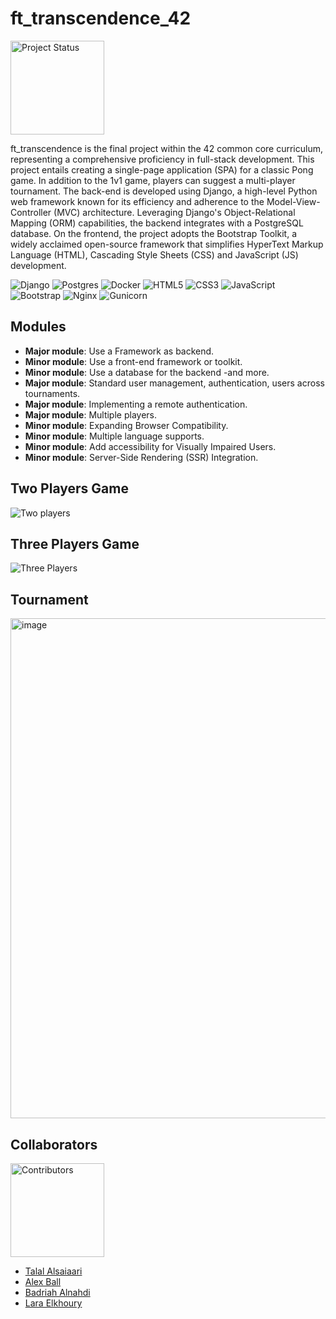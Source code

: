 # ft_transcendence_42

<img src="https://img.shields.io/badge/Passed-100%25-brightgreen" alt="Project Status" width="150">

ft_transcendence is the final project within the 42 common core curriculum, representing a comprehensive proficiency in full-stack development. This project entails creating a single-page application (SPA) for a classic Pong game. In addition to the 1v1 game, players can suggest a multi-player tournament. The back-end is developed using Django, a high-level Python web framework known for its efficiency and adherence to the Model-View-Controller (MVC) architecture. Leveraging Django's Object-Relational Mapping (ORM) capabilities, the backend integrates with a PostgreSQL database.
On the frontend, the project adopts the Bootstrap Toolkit, a widely acclaimed open-source framework that simplifies HyperText Markup Language (HTML), Cascading Style Sheets (CSS) and JavaScript (JS) development.

![Django](https://img.shields.io/badge/django-%23092E20.svg?style=for-the-badge&logo=django&logoColor=white) ![Postgres](https://img.shields.io/badge/postgres-%23316192.svg?style=for-the-badge&logo=postgresql&logoColor=white) ![Docker](https://img.shields.io/badge/docker-%230db7ed.svg?style=for-the-badge&logo=docker&logoColor=white) ![HTML5](https://img.shields.io/badge/html5-%23E34F26.svg?style=for-the-badge&logo=html5&logoColor=white) ![CSS3](https://img.shields.io/badge/css3-%231572B6.svg?style=for-the-badge&logo=css3&logoColor=white) ![JavaScript](https://img.shields.io/badge/javascript-%23323330.svg?style=for-the-badge&logo=javascript&logoColor=%23F7DF1E) ![Bootstrap](https://img.shields.io/badge/bootstrap-%238511FA.svg?style=for-the-badge&logo=bootstrap&logoColor=white) ![Nginx](https://img.shields.io/badge/nginx-%23009639.svg?style=for-the-badge&logo=nginx&logoColor=white) ![Gunicorn](https://img.shields.io/badge/gunicorn-%298729.svg?style=for-the-badge&logo=gunicorn&logoColor=white)

## Modules

- **Major module**: Use a Framework as backend.
- **Minor module**: Use a front-end framework or toolkit.
- **Minor module**: Use a database for the backend -and more.
- **Major module**: Standard user management, authentication, users across tournaments.
- **Major module**: Implementing a remote authentication.
- **Major module**: Multiple players.
- **Minor module**: Expanding Browser Compatibility.
- **Minor module**: Multiple language supports.
- **Minor module**: Add accessibility for Visually Impaired Users.
- **Minor module**: Server-Side Rendering (SSR) Integration.

## Two Players Game

![Two players](https://github.com/Larakh88/ft_transcendence_42/assets/88907380/3f063bea-deb5-4b0c-8b27-a53c3e1a22f3)

## Three Players Game

![Three Players](https://github.com/Larakh88/ft_transcendence_42/assets/88907380/7c8639c5-ac60-4636-9858-e6c4164b5ed9)

## Tournament

<img width="800" alt="image" src="https://github.com/Larakh88/ft_transcendence_42/assets/88907380/174f2aab-1ae1-4ca1-9113-44884134a6a2">

## Collaborators

<img src="https://img.shields.io/badge/Contributors-4-blue" alt="Contributors" width="150">

- [Talal Alsaiaari](https://github.com/TalalAlsaiaari)
- [Alex Ball](https://github.com/alexhmball)
- [Badriah Alnahdi](https://github.com/00bn)
- [Lara Elkhoury](https://github.com/Larakh88)
